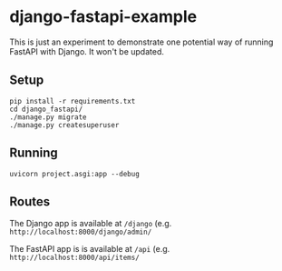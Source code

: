 # django-fastapi-example

This is just an experiment to demonstrate one potential way of running FastAPI with Django. It won't be updated.

## Setup

```
pip install -r requirements.txt
cd django_fastapi/
./manage.py migrate
./manage.py createsuperuser 
```

## Running

```
uvicorn project.asgi:app --debug
```

## Routes

The Django app is available at `/django` (e.g. `http://localhost:8000/django/admin/`

The FastAPI app is is available at `/api` (e.g. `http://localhost:8000/api/items/`